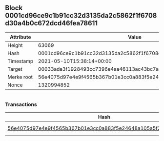 ## Block 0001cd96ce9c1b91cc32d3135da2c5862f1f6708d30a4b0c672dcd46fea78611

Attribute | Value
--- | ---
Height | 63069
Hash | 0001cd96ce9c1b91cc32d3135da2c5862f1f6708d30a4b0c672dcd46fea78611
Timestamp | 2021-05-10T15:38:14+00:00
Target | 00033ada3f1928493cc7396e4aa46113ac43bc7ac52aab5d08e3934913716f64
Merke root | 56e4075d97e4e9f4565b367b01e3cc0a883f5e24648a105a5f310bb8e53a0741
Nonce | 1320994852

```

```

### Transactions

Hash | Amount
--- | ---
[56e4075d97e4e9f4565b367b01e3cc0a883f5e24648a105a5f310bb8e53a0741](56e4075d97e4e9f4565b367b01e3cc0a883f5e24648a105a5f310bb8e53a0741.md) | 10.00000000 SKEPTI 
